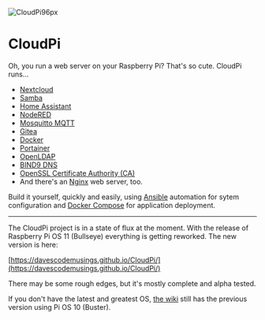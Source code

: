 ![CloudPi96px](https://user-images.githubusercontent.com/61114342/143794062-17bc25c9-b9d1-4450-a6e4-f67148be7a46.png)

# CloudPi
Oh, you run a web server on your Raspberry Pi? That's so cute. CloudPi runs...
* [Nextcloud](https://nextcloud.com/)
* [Samba](https://www.samba.org/)
* [Home Assistant](https://www.home-assistant.io/)
* [NodeRED](https://nodered.org/)
* [Mosquitto MQTT](https://mosquitto.org/)
* [Gitea](https://gitea.com/)
* [Docker](https://github.com/docker/docker-ce)
* [Portainer](https://www.portainer.io/)
* [OpenLDAP](https://www.openldap.org/)
* [BIND9 DNS](https://www.isc.org/bind/)
* [OpenSSL Certificate Authority (CA)](https://www.openssl.org/)
* And there's an [Nginx](https://nginx.org/en/) web server, too.

Build it yourself, quickly and easily, using [Ansible](https://www.ansible.com/) automation for sytem configuration and [Docker Compose](https://docs.docker.com/compose/) for application deployment.

---

The CloudPi project is in a state of flux at the moment. With the release of Raspberry Pi OS 11 (Bullseye) everything is getting reworked. The new version is here:

[https://davescodemusings.github.io/CloudPi/](https://davescodemusings.github.io/CloudPi/)

There may be some rough edges, but it's mostly complete and alpha tested.

If you don't have the latest and greatest OS, [the wiki](https://github.com/DavesCodeMusings/CloudPi/wiki) still has the previous version using Pi OS 10 (Buster).
